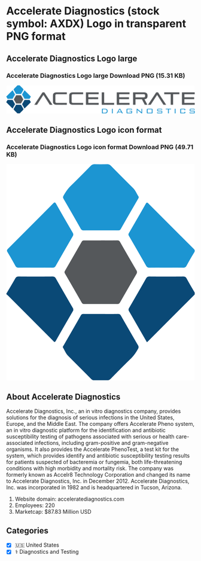 # Accelerate Diagnostics (stock symbol: AXDX) Logo in transparent PNG format

## Accelerate Diagnostics Logo large

### Accelerate Diagnostics Logo large Download PNG (15.31 KB)

![Accelerate Diagnostics Logo large Download PNG (15.31 KB)](/img/orig/AXDX_BIG-4bc4954b.png)

## Accelerate Diagnostics Logo icon format

### Accelerate Diagnostics Logo icon format Download PNG (49.71 KB)

![Accelerate Diagnostics Logo icon format Download PNG (49.71 KB)](/img/orig/AXDX-b2c5c848.png)

## About Accelerate Diagnostics

Accelerate Diagnostics, Inc., an in vitro diagnostics company, provides solutions for the diagnosis of serious infections in the United States, Europe, and the Middle East. The company offers Accelerate Pheno system, an in vitro diagnostic platform for the identification and antibiotic susceptibility testing of pathogens associated with serious or health care-associated infections, including gram-positive and gram-negative organisms. It also provides the Accelerate PhenoTest, a test kit for the system, which provides identify and antibiotic susceptibility testing results for patients suspected of bacteremia or fungemia, both life-threatening conditions with high morbidity and mortality risk. The company was formerly known as Accelr8 Technology Corporation and changed its name to Accelerate Diagnostics, Inc. in December 2012. Accelerate Diagnostics, Inc. was incorporated in 1982 and is headquartered in Tucson, Arizona.

1. Website domain: acceleratediagnostics.com
2. Employees: 220
3. Marketcap: $87.83 Million USD


## Categories
- [x] 🇺🇸 United States
- [x] ⚕️ Diagnostics and Testing
